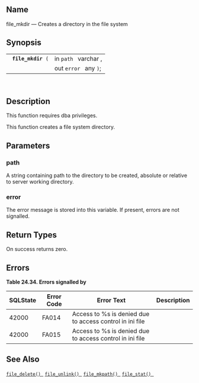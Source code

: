 <div id="fn_file_mkdir" class="refentry">

<div class="titlepage">

</div>

<div class="refnamediv">

## Name

file_mkdir — Creates a directory in the file system

</div>

<div class="refsynopsisdiv">

## Synopsis

<div id="fsyn_file_mkdir" class="funcsynopsis">

|                         |                       |
|-------------------------|-----------------------|
| ` `**`file_mkdir`**` (` | in `path ` varchar ,  |
|                         | out `error ` any `)`; |

<div class="funcprototype-spacer">

 

</div>

</div>

</div>

<div id="desc_file_mkdir" class="refsect1">

## Description

This function requires dba privileges.

This function creates a file system directory.

</div>

<div id="params_file_mkdir" class="refsect1">

## Parameters

<div id="id88736" class="refsect2">

### path

A string containing path to the directory to be created, absolute or
relative to server working directory.

</div>

<div id="id88739" class="refsect2">

### error

The error message is stored into this variable. If present, errors are
not signalled.

</div>

</div>

<div id="ret_file_mkdir" class="refsect1">

## Return Types

On success returns zero.

</div>

<div id="errors_file_mkdir" class="refsect1">

## Errors

<div id="id88747" class="table">

**Table 24.34. Errors signalled by**

<div class="table-contents">

| SQLState                              | Error Code                            | Error Text                                                                               | Description |
|---------------------------------------|---------------------------------------|------------------------------------------------------------------------------------------|-------------|
| <span class="errorcode">42000 </span> | <span class="errorcode">FA014 </span> | <span class="errortext">Access to %s is denied due to access control in ini file </span> |             |
| <span class="errorcode">42000 </span> | <span class="errorcode">FA015 </span> | <span class="errortext">Access to %s is denied due to access control in ini file </span> |             |

</div>

</div>

  

</div>

<div id="seealso_file_mkdir" class="refsect1">

## See Also

<a href="fn_file_delete.html" class="link" title="file_delete"><code
class="function">file_delete() </code></a>
<a href="fn_file_unlink.html" class="link" title="file_unlink"><code
class="function">file_unlink() </code></a>
<a href="fn_file_mkpath.html" class="link" title="file_mkpath"><code
class="function">file_mkpath() </code></a>
<a href="fn_file_stat.html" class="link" title="file_stat"><code
class="function">file_stat() </code></a>

</div>

</div>
